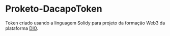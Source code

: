 # Proketo-DacapoToken
Token criado usando a linguagem Solidy para projeto da formação Web3 da plataforma [DIO](https://dio.me).

